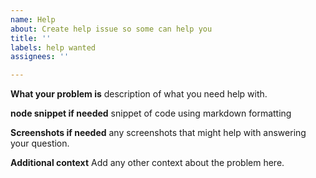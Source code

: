 ```yaml
---
name: Help
about: Create help issue so some can help you
title: ''
labels: help wanted
assignees: ''

---
```


**What your problem is**
description of what you need help with.

**node snippet if needed**
snippet of code using markdown formatting 

**Screenshots if needed**
any screenshots that might help with answering your question.

**Additional context**
Add any other context about the problem here.
